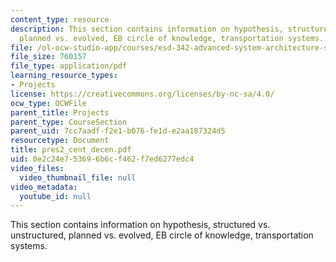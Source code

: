 ```yaml
---
content_type: resource
description: This section contains information on hypothesis, structured vs. unstructured,
  planned vs. evolved, EB circle of knowledge, transportation systems.
file: /ol-ocw-studio-app/courses/esd-342-advanced-system-architecture-spring-2006/0e2c24e753696b6cf462f7ed6277edc4_pres2_cent_decen.pdf
file_size: 760157
file_type: application/pdf
learning_resource_types:
- Projects
license: https://creativecommons.org/licenses/by-nc-sa/4.0/
ocw_type: OCWFile
parent_title: Projects
parent_type: CourseSection
parent_uid: 7cc7aadf-f2e1-b076-fe1d-e2aa187324d5
resourcetype: Document
title: pres2_cent_decen.pdf
uid: 0e2c24e7-5369-6b6c-f462-f7ed6277edc4
video_files:
  video_thumbnail_file: null
video_metadata:
  youtube_id: null
---
```

This section contains information on hypothesis, structured vs. unstructured, planned vs. evolved, EB circle of knowledge, transportation systems.